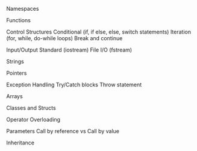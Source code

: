 Namespaces

Functions

Control Structures
  Conditional (if, if else, else, switch statements)
  Iteration (for, while, do-while loops)
  Break and continue

Input/Output
  Standard (iostream)
  File I/O (fstream)

Strings

Pointers

Exception Handling
  Try/Catch blocks
  Throw statement

Arrays

Classes and Structs

Operator Overloading

Parameters
  Call by reference vs Call by value

Inheritance

